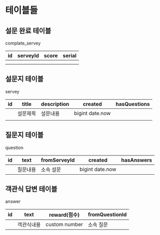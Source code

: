 # 테이블들

## 설문 완료 테이블

complate_servey

| id  | serveyId | score | serial |
| --- | -------- | ----- | ------ |
|     |          |       |        |
|     |          |       |        |

## 설문지 테이블

servey

| id  | title    | description | created         | hasQuestions |
| --- | -------- | ----------- | --------------- | ------------ |
|     | 설문제목 | 설문내용    | bigint date.now |              |
|     |          |             |                 |              |

## 질문지 테이블

question

| id  | text     | fromServeyId | created         | hasAnswers |
| --- | -------- | ------------ | --------------- | ---------- |
|     | 질문내용 | 소속 설문    | bigint date.now |            |

## 객관식 답변 테이블

answer

| id  | text       | reward(점수)  | fromQuestionId |
| --- | ---------- | ------------- | -------------- |
|     | 객관식내용 | custom number | 소속 질문      |
